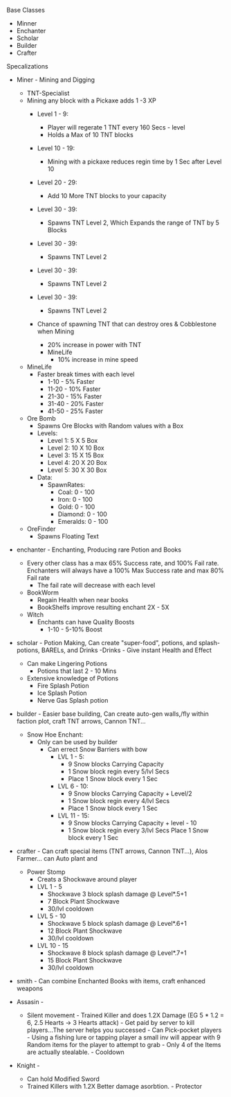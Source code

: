 Base Classes

- Minner
- Enchanter
- Scholar
- Builder
- Crafter

Specalizations
    
 - Miner - Mining and Digging
   - TNT-Specialist
   - Mining any block with a Pickaxe adds 1 -3 XP
     - Level 1 - 9:
        - Player will regerate 1 TNT every 160 Secs - level
        - Holds a Max of 10 TNT blocks
     - Level 10 - 19:
        - Mining with a pickaxe reduces regin time by 1 Sec after Level 10
     - Level 20 - 29:
        - Add 10 More TNT blocks to your capacity
     - Level 30 - 39:
        - Spawns TNT Level 2, Which Expands the range of TNT by 5 Blocks
     - Level 30 - 39:
        - Spawns TNT Level 2
     - Level 30 - 39:
        - Spawns TNT Level 2
     - Level 30 - 39:
        - Spawns TNT Level 2
     
     - Chance of spawning TNT that can destroy ores & Cobblestone when Mining
       - 20% increase in power with TNT
        - MineLife
          - 10% increase in mine speed
   - MineLife
     - Faster break times with each level
        - 1-10 - 5% Faster
        - 11-20 - 10% Faster
        - 21-30 - 15% Faster
        - 31-40 - 20% Faster
        - 41-50 - 25% Faster
   - Ore Bomb
        - Spawns Ore Blocks with Random values with a Box
        - Levels:
            - Level 1: 5 X 5 Box
            - Level 2: 10 X 10 Box
            - Level 3: 15 X 15 Box
            - Level 4: 20 X 20 Box
            - Level 5: 30 X 30 Box
        - Data:
            - SpawnRates:
                - Coal: 0 - 100
                - Iron: 0 - 100
                - Gold: 0 - 100
                - Diamond: 0 - 100
                - Emeralds: 0 - 100
    - OreFinder
        - Spawns Floating Text 
- enchanter - Enchanting, Producing rare Potion and Books
    - Every other class has a max 65% Success rate, and 100% Fail rate. Enchanters will always have a 100% Max Success rate and max 80% Fail rate
      - The fail rate will decrease with each level
    - BookWorm
        - Regain Health when near books
        - BookShelfs improve resulting enchant 2X - 5X
    - Witch
        - Enchants can have Quality Boosts
            -   1-10 - 5-10% Boost
- scholar - Potion Making, Can create "super-food", potions, and splash-potions, BARELs, and Drinks
    -Drinks
        - Give instant Health and Effect
    - Can make Lingering Potions
        - Potions that last 2 - 10 Mins
   - Extensive knowledge of Potions
     - Fire Splash Potion
     - Ice Splash Potion
     - Nerve Gas Splash potion
            
- builder - Easier base building, Can create auto-gen walls,/fly within faction plot, craft TNT arrows, Cannon TNT...
    - Snow Hoe Enchant:
        - Only can be used by builder    
          - Can errect Snow Barriers with bow
            - LVL 1 - 5:
                - 9 Snow blocks Carrying Capacity
                - 1 Snow block regin every 5/lvl Secs
                - Place 1 Snow block every 1 Sec 
            - LVL 6 - 10:
                - 9 Snow blocks Carrying Capacity + Level/2
                - 1 Snow block regin every 4/lvl Secs
                - Place 1 Snow block every 1 Sec 
            - LVL 11 - 15:
                - 9 Snow blocks Carrying Capacity + level - 10
                - 1 Snow block regin every 3/lvl Secs
                Place 1 Snow block every 1 Sec 
- crafter - Can craft special items (TNT arrows, Cannon TNT...), Alos Farmer... can Auto plant and 
    - Power Stomp
        - Creats a Shockwave around player
        - LVL 1 - 5 
            - Shockwave 3 block splash damage @ Level*.5+1
            - 7 Block Plant Shockwave
            - 30/lvl cooldown
        - LVL 5 - 10
            - Shockwave 5 block splash damage @ Level*.6+1
            - 12 Block Plant Shockwave
            - 30/lvl cooldown
        - LVL 10 - 15
            - Shockwave 8 block splash damage @ Level*.7+1
            - 15 Block Plant Shockwave
            - 30/lvl cooldown
- smith - Can combine Enchanted Books with items, craft enhanced weapons
- Assasin - 
    - Silent movement
                - Trained Killer and does 1.2X Damage (EG 5 * 1.2 = 6, 2.5 Hearts -> 3 Hearts attack)
                - Get paid by server to kill players...The server helps you successed
                - Can Pick-pocket players
                    - Using a fishing lure or tapping player a small inv will appear with 9 Random items for the player to attempt to grab
                    - Only 4 of the Items are actually stealable.
                    - Cooldown
- Knight - 
    - Can hold Modified Sword
    - Trained Killers with 1.2X Better damage asorbtion.
            - Protector
        
